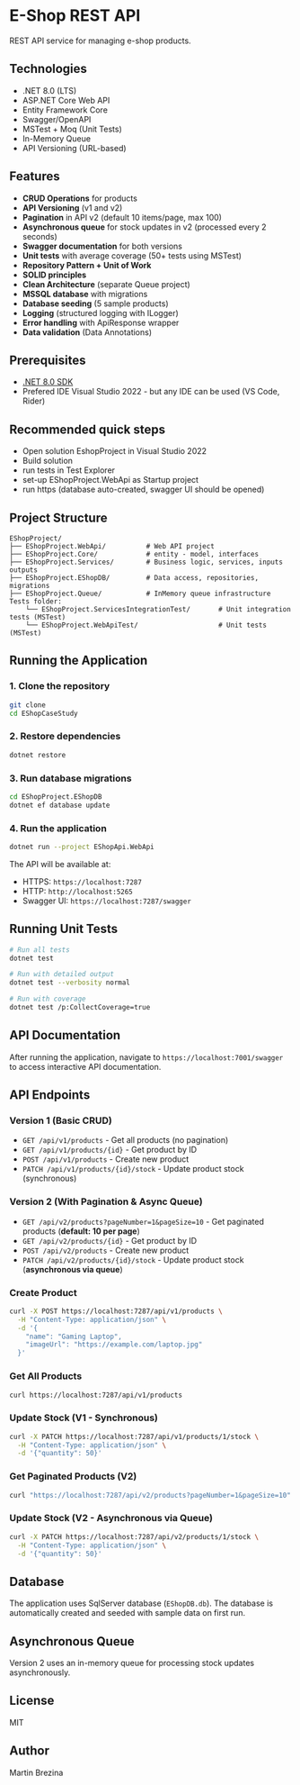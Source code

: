 # E-Shop REST API

REST API service for managing e-shop products.

## Technologies

- .NET 8.0 (LTS)
- ASP.NET Core Web API
- Entity Framework Core
- Swagger/OpenAPI
- MSTest + Moq (Unit Tests)
- In-Memory Queue
- API Versioning (URL-based)

## Features

- **CRUD Operations** for products
- **API Versioning** (v1 and v2)
- **Pagination** in API v2 (default 10 items/page, max 100)
- **Asynchronous queue** for stock updates in v2 (processed every 2 seconds)
- **Swagger documentation** for both versions
- **Unit tests** with average coverage (50+ tests using MSTest)
- **Repository Pattern + Unit of Work**
- **SOLID principles**
- **Clean Architecture** (separate Queue project)
- **MSSQL database** with migrations
- **Database seeding** (5 sample products)
- **Logging** (structured logging with ILogger)
- **Error handling** with ApiResponse wrapper
- **Data validation** (Data Annotations)

## Prerequisites

- [.NET 8.0 SDK](https://dotnet.microsoft.com/download/dotnet/8.0)
- Prefered IDE Visual Studio 2022 - but any IDE can be used (VS Code, Rider)

## Recommended quick steps

- Open solution EshopProject in Visual Studio 2022
- Build solution
- run tests in Test Explorer
- set-up EShopProject.WebApi as Startup project
- run https (database auto-created, swagger UI should be opened)

## Project Structure

```
EShopProject/
├── EShopProject.WebApi/          # Web API project
├── EShopProject.Core/            # entity - model, interfaces
├── EShopProject.Services/        # Business logic, services, inputs outputs
├── EShopProject.EShopDB/         # Data access, repositories, migrations
├── EShopProject.Queue/           # InMemory queue infrastructure
Tests folder:
    └── EShopProject.ServicesIntegrationTest/       # Unit integration tests (MSTest)
    └── EShopProject.WebApiTest/                    # Unit tests (MSTest)
```

## Running the Application

### 1. Clone the repository
```bash
git clone 
cd EShopCaseStudy
```

### 2. Restore dependencies
```bash
dotnet restore
```

### 3. Run database migrations
```bash
cd EShopProject.EShopDB
dotnet ef database update
```

### 4. Run the application
```bash
dotnet run --project EShopApi.WebApi
```

The API will be available at:
- HTTPS: `https://localhost:7287`
- HTTP: `http://localhost:5265`
- Swagger UI: `https://localhost:7287/swagger`

## Running Unit Tests

```bash
# Run all tests
dotnet test

# Run with detailed output
dotnet test --verbosity normal

# Run with coverage
dotnet test /p:CollectCoverage=true
```

## API Documentation

After running the application, navigate to `https://localhost:7001/swagger` to access interactive API documentation.

## API Endpoints

### Version 1 (Basic CRUD)

- `GET /api/v1/products` - Get all products (no pagination)
- `GET /api/v1/products/{id}` - Get product by ID
- `POST /api/v1/products` - Create new product
- `PATCH /api/v1/products/{id}/stock` - Update product stock (synchronous)

### Version 2 (With Pagination & Async Queue)

- `GET /api/v2/products?pageNumber=1&pageSize=10` - Get paginated products (**default: 10 per page**)
- `GET /api/v2/products/{id}` - Get product by ID
- `POST /api/v2/products` - Create new product
- `PATCH /api/v2/products/{id}/stock` - Update product stock (**asynchronous via queue**)

### Create Product
```bash
curl -X POST https://localhost:7287/api/v1/products \
  -H "Content-Type: application/json" \
  -d '{
    "name": "Gaming Laptop",
    "imageUrl": "https://example.com/laptop.jpg"
  }'
```

### Get All Products
```bash
curl https://localhost:7287/api/v1/products
```

### Update Stock (V1 - Synchronous)
```bash
curl -X PATCH https://localhost:7287/api/v1/products/1/stock \
  -H "Content-Type: application/json" \
  -d '{"quantity": 50}'
```

### Get Paginated Products (V2)
```bash
curl "https://localhost:7287/api/v2/products?pageNumber=1&pageSize=10"
```

### Update Stock (V2 - Asynchronous via Queue)
```bash
curl -X PATCH https://localhost:7287/api/v2/products/1/stock \
  -H "Content-Type: application/json" \
  -d '{"quantity": 50}'
```

## Database

The application uses SqlServer database (`EShopDB.db`). The database is automatically created and seeded with sample data on first run.

## Asynchronous Queue

Version 2 uses an in-memory queue for processing stock updates asynchronously.

## License

MIT

## Author

Martin Brezina
